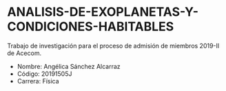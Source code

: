 # ANALISIS-DE-EXOPLANETAS-Y-CONDICIONES-HABITABLES
Trabajo de investigación para el proceso de admisión de miembros 2019-II de Acecom. 
* Nombre: Angélica Sánchez Alcarraz 
* Código: 20191505J
* Carrera: Física 
